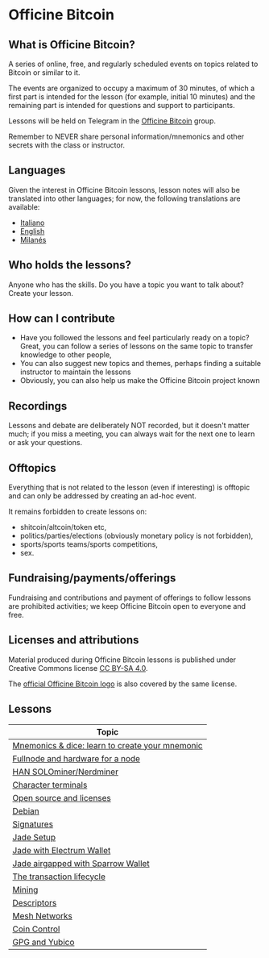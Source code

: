 # Officine Bitcoin

## What is Officine Bitcoin?
A series of online, free, and regularly scheduled events on topics related to Bitcoin or similar to it.

The events are organized to occupy a maximum of 30 minutes, of which a first part is intended for the lesson (for example, initial 10 minutes) and the remaining part is intended for questions and support to participants.

Lessons will be held on Telegram in the [Officine Bitcoin](https://t.me/officinebitcoin) group.

Remember to NEVER share personal information/mnemonics and other secrets with the class or instructor.

## Languages
Given the interest in Officine Bitcoin lessons, lesson notes will also be translated into other languages; for now, the following translations are available:
- [Italiano](./index.html)
- [English](./index.en.html)
- [Milanés](./index.mi.html)

## Who holds the lessons?
Anyone who has the skills. Do you have a topic you want to talk about? Create your lesson.

## How can I contribute
- Have you followed the lessons and feel particularly ready on a topic? Great, you can follow a series of lessons on the same topic to transfer knowledge to other people,
- You can also suggest new topics and themes, perhaps finding a suitable instructor to maintain the lessons
- Obviously, you can also help us make the Officine Bitcoin project known

## Recordings
Lessons and debate are deliberately NOT recorded, but it doesn't matter much; if you miss a meeting, you can always wait for the next one to learn or ask your questions.

## Offtopics
Everything that is not related to the lesson (even if interesting) is offtopic and can only be addressed by creating an ad-hoc event.

It remains forbidden to create lessons on:
- shitcoin/altcoin/token etc,
- politics/parties/elections (obviously monetary policy is not forbidden),
- sports/sports teams/sports competitions,
- sex.

## Fundraising/payments/offerings
Fundraising and contributions and payment of offerings to follow lessons are prohibited activities; we keep Officine Bitcoin open to everyone and free.

## Licenses and attributions
Material produced during Officine Bitcoin lessons is published under Creative Commons license [CC BY-SA 4.0](https://creativecommons.org/licenses/by-sa/4.0/legalcode.it).

The [official Officine Bitcoin logo](./logo/index.en.html) is also covered by the same license.

## Lessons

| Topic                                                |
|------------------------------------------------------|
| [Mnemonics & dice: learn to create your mnemonic](./lezioni/mnedad/index.en.html)|
| [Fullnode and hardware for a node](./lezioni/fulhar/index.en.html)|
| [HAN SOLOminer/Nerdminer](./lezioni/hansol/index.en.html)|
| [Character terminals](./lezioni/tercar/index.en.html)|
| [Open source and licenses](./lezioni/openso/index.en.html)|
| [Debian](./lezioni/debian/index.en.html)|
| [Signatures](./lezioni/firme/index.en.html)|
| [Jade Setup](./lezioni/jadeset/index.en.html)|
| [Jade with Electrum Wallet](./lezioni/jadeele/index.en.html)|
| [Jade airgapped with Sparrow Wallet](./lezioni/jadespa/index.en.html)|
| [The transaction lifecycle](./lezioni/ciclo/index.en.html)|
| [Mining](./lezioni/mining/index.en.html)|
| [Descriptors](./lezioni/descr/index.en.html)|
| [Mesh Networks](./lezioni/mesh/index.en.html)|
| [Coin Control](./lezioni/coinco/index.en.html)|
| [GPG and Yubico](./lezioni/gpg/index.en.html)| 